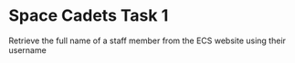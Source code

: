 # Space Cadets Task 1
Retrieve the full name of a staff member from the ECS website using their username
